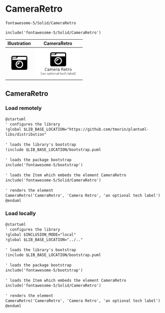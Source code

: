 # CameraRetro


```text
fontawesome-5/Solid/CameraRetro
```

```text
include('fontawesome-5/Solid/CameraRetro')
```



| Illustration | CameraRetro |
| :---: | :---: |
| ![illustration for Illustration](../../fontawesome-5/Solid/CameraRetro.png) | ![illustration for CameraRetro](../../fontawesome-5/Solid/CameraRetro.Local.png) |




## CameraRetro

### Load remotely
```plantuml
@startuml
' configures the library
!global $LIB_BASE_LOCATION="https://github.com/tmorin/plantuml-libs/distribution"

' loads the library's bootstrap
!include $LIB_BASE_LOCATION/bootstrap.puml

' loads the package bootstrap
include('fontawesome-5/bootstrap')

' loads the Item which embeds the element CameraRetro
include('fontawesome-5/Solid/CameraRetro')

' renders the element
CameraRetro('CameraRetro', 'Camera Retro', 'an optional tech label')
@enduml
```

### Load locally
```plantuml
@startuml
' configures the library
!global $INCLUSION_MODE="local"
!global $LIB_BASE_LOCATION="../.."

' loads the library's bootstrap
!include $LIB_BASE_LOCATION/bootstrap.puml

' loads the package bootstrap
include('fontawesome-5/bootstrap')

' loads the Item which embeds the element CameraRetro
include('fontawesome-5/Solid/CameraRetro')

' renders the element
CameraRetro('CameraRetro', 'Camera Retro', 'an optional tech label')
@enduml
```

